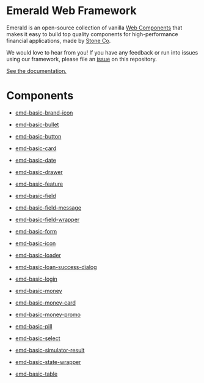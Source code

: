 # Emerald Web Framework

Emerald is an open-source collection of vanilla [Web Components](https://www.webcomponents.org/introduction) that makes it easy to build top quality components for high-performance financial applications, made by [Stone Co](https://www.stone.com.br).

We would love to hear from you! If you have any feedback or run into issues using our framework, please file
an [issue](https://github.com/stone-payments/emerald-web-framework/issues/new) on this repository.

[See the documentation.](https://stone-payments.github.io/emerald-web-framework)

# Components

* [emd-basic-brand-icon](https://github.com/stone-payments/emerald-web-framework/tree/master/packages/emd-basic-brand-icon)

* [emd-basic-bullet](https://github.com/stone-payments/emerald-web-framework/tree/master/packages/emd-basic-bullet)

* [emd-basic-button](https://github.com/stone-payments/emerald-web-framework/tree/master/packages/emd-basic-button)

* [emd-basic-card](https://github.com/stone-payments/emerald-web-framework/tree/master/packages/emd-basic-card)

* [emd-basic-date](https://github.com/stone-payments/emerald-web-framework/tree/master/packages/emd-basic-date)

* [emd-basic-drawer](https://github.com/stone-payments/emerald-web-framework/tree/master/packages/emd-basic-drawer)

* [emd-basic-feature](https://github.com/stone-payments/emerald-web-framework/tree/master/packages/emd-basic-feature)

* [emd-basic-field](https://github.com/stone-payments/emerald-web-framework/tree/master/packages/emd-basic-field)

* [emd-basic-field-message](https://github.com/stone-payments/emerald-web-framework/tree/master/packages/emd-basic-field-message)

* [emd-basic-field-wrapper](https://github.com/stone-payments/emerald-web-framework/tree/master/packages/emd-basic-field-wrapper)

* [emd-basic-form](https://github.com/stone-payments/emerald-web-framework/tree/master/packages/emd-basic-form)

* [emd-basic-icon](https://github.com/stone-payments/emerald-web-framework/tree/master/packages/emd-basic-icon)

* [emd-basic-loader](https://github.com/stone-payments/emerald-web-framework/tree/master/packages/emd-basic-loader)

* [emd-basic-loan-success-dialog](https://github.com/stone-payments/emerald-web-framework/tree/master/packages/emd-basic-loan-success-dialog)

* [emd-basic-login](https://github.com/stone-payments/emerald-web-framework/tree/master/packages/emd-basic-login)

* [emd-basic-money](https://github.com/stone-payments/emerald-web-framework/tree/master/packages/emd-basic-money)

* [emd-basic-money-card](https://github.com/stone-payments/emerald-web-framework/tree/master/packages/emd-basic-money-card)

* [emd-basic-money-promo](https://github.com/stone-payments/emerald-web-framework/tree/master/packages/emd-basic-money-promo)

* [emd-basic-pill](https://github.com/stone-payments/emerald-web-framework/tree/master/packages/emd-basic-pill)

* [emd-basic-select](https://github.com/stone-payments/emerald-web-framework/tree/master/packages/emd-basic-select)

* [emd-basic-simulator-result](https://github.com/stone-payments/emerald-web-framework/tree/master/packages/emd-basic-simulator-result)

* [emd-basic-state-wrapper](https://github.com/stone-payments/emerald-web-framework/tree/master/packages/emd-basic-state-wrapper)

* [emd-basic-table](https://github.com/stone-payments/emerald-web-framework/tree/master/packages/emd-basic-table)

